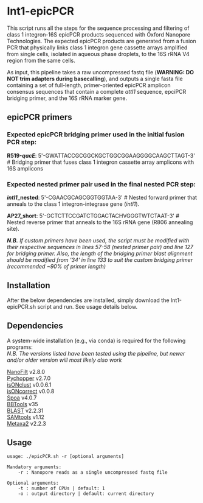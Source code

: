 # Int1-epicPCR


This script runs all the steps for the sequence processing and filtering of class 1 integron-16S epicPCR products sequenced with Oxford Nanopore Technologies. The expected epicPCR products are generated from a fusion PCR that physically links class 1 integron gene cassette arrays amplified from single cells, isolated in aqueous phase droplets, to the 16S rRNA V4 region from the same cells. 

As input, this pipeline takes a raw uncompressed fastq file (**WARNING: DO NOT trim adapters during basecalling**), and outputs a single fasta file containing a set of full-length, primer-oriented epicPCR amplicon consensus sequences that contain a complete *attI1* sequence, epciPCR bridging primer, and the 16S rRNA marker gene.

## epicPCR primers
### Expected epicPCR bridging primer used in the initial fusion PCR step:

**R519-*qacE***: 5'-GWATTACCGCGGCKGCTGGCGGAAGGGGCAAGCTTAGT-3' # Bridging primer that fuses class 1 integron cassette array amplicons with 16S amplicons

### Expected nested primer pair used in the final nested PCR step:

***intI1*_nested**: 5'-CGAACGCAGCGGTGGTAA-3' # Nested forward primer that anneals to the class 1 integron-integrase gene (*intI1*).

**AP27_short**: 5'-GCTCTTCCGATCTGGACTACHVGGGTWTCTAAT-3' # Nested reverse primer that anneals to the 16S rRNA gene (R806 annealing site).

***N.B.** If custom primers have been used, the script must be modified with their respective sequences in lines 57-58 (nested primer pair) and line 127 for bridging primer. Also, the length of the bridging primer blast alignment should be modified from '34' in line 133 to suit the custom bridging primer (recommended ~90% of primer length)*

## Installation
After the below dependencies are installed, simply download the Int1-epicPCR.sh script and run. See usage details below.

## Dependencies
A system-wide installation (e.g., via conda) is required for the following programs:  
*N.B. The versions listed have been tested using the pipeline, but newer and/or older version will most likely also work*

[NanoFilt](https://github.com/wdecoster/nanofilt) v2.8.0  
[Pychopper](https://github.com/epi2me-labs/pychopper) v2.7.0  
[isONclust](https://github.com/ksahlin/isONclust) v0.0.6.1  
[isONcorrect](https://github.com/ksahlin/isONcorrect) v0.0.8  
[Spoa](https://github.com/rvaser/spoa) v4.0.7  
[BBTools](https://jgi.doe.gov/data-and-tools/software-tools/bbtools/) v35  
[BLAST](https://blast.ncbi.nlm.nih.gov/Blast.cgi?PAGE_TYPE=BlastDocs&DOC_TYPE=Download) v2.2.31  
[SAMtools](http://www.htslib.org/) v1.12  
[Metaxa2](https://microbiology.se/software/metaxa2/) v2.2.3  


## Usage

```
usage: ./epicPCR.sh -r [optional arguments]

Mandatory arguments:
    -r : Nanopore reads as a single uncompressed fastq file
    
Optional arguments:
    -t : number of CPUs | default: 1
    -o : output directory | default: current directory
```
